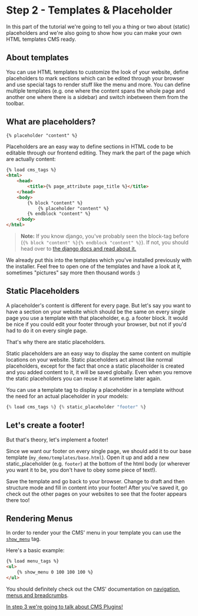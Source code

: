 Step 2 - Templates & Placeholder
================================

In this part of the tutorial we're going to tell you a thing or two about (static) placeholders and we're also going to show how you can make your own HTML templates CMS ready.

About templates
---------------

You can use HTML templates to customize the look of your website, define placeholders to mark sections which can be edited through your browser and use special tags to render stuff like the menu and more. You can define multiple templates (e.g. one where the content spans the whole page and another one where there is a sidebar) and switch inbetween them from the toolbar.

What are placeholders?
---------------------

```html
{% placeholder "content" %}
```

Placeholders are an easy way to define sections in HTML code to be editable through our frontend editing. They mark the part of the page which are actually content:

```html
{% load cms_tags %}
<html>
    <head>
        <title>{% page_attribute page_title %}</title>
    </head>
    <body>
        {% block "content" %}
            {% placeholder "content" %}
        {% endblock "content" %}
    </body>
</html>
```

> **Note:** If you know django, you've probably seen the block-tag before (`{% block "content" %}{% endblock "content" %}`). If not, you should head over to [the django docs and read about it.](https://docs.djangoproject.com/en/dev/topics/templates/)

We already put this into the templates which you've installed previously with the installer. Feel free to open one of the templates and have a look at it, sometimes "pictures" say more then thousand words :)

Static Placeholders
-------------------

A placeholder's content is different for every page. But let's say you want to have a section on your website which should be the same on every single page you use a template with that placeholder, e.g. a footer block. It would be nice if you could edit your footer through your browser, but not if you'd had to do it on every single page.

That's why there are static placeholders.

Static placeholders are an easy way to display the same content on multiple locations on your website. Static placeholders act almost like normal placeholders, except for the fact that once a static placeholder is created and you added content to it, it will be saved globally. Even when you remove the static placeholders you can reuse it at sometime later again.

You can use a template tag to display a placeholder in a template without the need for an actual placeholder in your models:

```python
{% load cms_tags %} {% static_placeholder "footer" %}
```

Let's create a footer!
----------------------

But that's theory, let's implement a footer!

Since we want our footer on every single page, we should add it to our base template (`my_demo/templates/base.html`). Open it up and add a new static_placeholder (e.g. `footer`) at the bottom of the html body (or wherever you want it to be, you don't have to obey some piece of text!).

Save the template and go back to your browser. Change to draft and then structure mode and fill in content into your footer! After you've saved it, go check out the other pages on your websites to see that the footer appears there too!


Rendering Menus
---------------

In order to render your the CMS' menu in your template you can use the [`show_menu`](http://docs.django-cms.org/en/develop/getting_started/navigation.html#show-menu) tag.

Here's a basic example:
```html
{% load menu_tags %}
<ul>
    {% show_menu 0 100 100 100 %}
</ul>
```

You should definitely check out the CMS' documentation on [navigation, menus and breadcrumbs](http://docs.django-cms.org/en/develop/getting_started/resources/navigation.html).

[In step 3 we're going to talk about CMS Plugins!](https://github.com/Chive/djangocms-tutorial/blob/master/Step%203%20-%20CMS%20Plugins.md)
